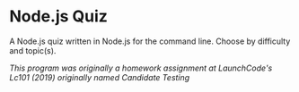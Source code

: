 # Node.js Quiz

A Node.js quiz written in Node.js for the command line. Choose by difficulty and topic(s).

_This program was originally a homework assignment at LaunchCode's Lc101 (2019) originally named Candidate Testing_
